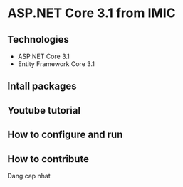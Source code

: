 # ASP.NET Core 3.1 from IMIC
## Technologies
- ASP.NET Core 3.1
- Entity Framework Core 3.1
## Intall packages
## Youtube tutorial
## How to configure and run
## How to contribute
Dang cap nhat